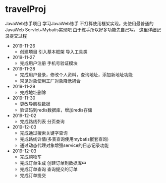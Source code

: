 # travelProj
JavaWeb练手项目
学习JavaWeb练手
不打算使用框架实现，先使用最普通的JavaWeb Servlet+Mybatis实现吧
由于练手所以好多功能先自己写。
这里详细记录提交过程

* 2019-11-26 
    * 创建项目 引入基本框架 导入工具类
* 2019-11-27 
    * 完成用户注册 手机号验证模块
* 2019-11-28 
    * 完成用户登录，修改个人资料，查询地址，添加新地址功能
    * 常见对象使用工厂对象降低耦合
* 2019-11-29 
    * 完成地址删除
* 2019-11-30 
    * 更改导航栏数据 
    * 验证码到redis数据库，增加redis存储
* 2019-12-02 
    * 完成路线列表 分页查询
* 2019-12-03
    * 完成通过搜索关键字查询 
    * 完成路线详情(多表查询使用mybatis嵌套查询) 
    * 通过动态代理对象增强service的日志记录功能
* 2019-12-03
    * 完成购物车
    * 完成订单生成 创建订单到数据库中
    * 完成订单查询 查询提交的订单
    * 完成订单提交
     